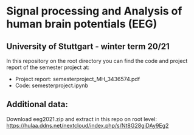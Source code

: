 # Signal processing and Analysis of human brain potentials (EEG)
## University of Stuttgart - winter term 20/21

In this repository on the root directory you can find the code and project report of the semester project at:
- Project report: semesterproject_MH_3436574.pdf
- Code: semesterproject.ipynb

## Additional data:
Download eeg2021.zip and extract in this repo on root level:
https://hulaa.ddns.net/nextcloud/index.php/s/Nt8G28giDAy9Eg2